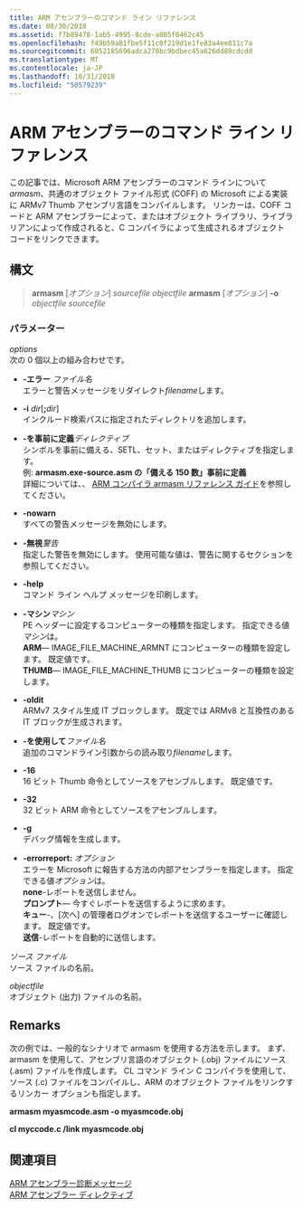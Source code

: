```yaml
---
title: ARM アセンブラーのコマンド ライン リファレンス
ms.date: 08/30/2018
ms.assetid: f7b89478-1ab5-4995-8cde-a805f0462c45
ms.openlocfilehash: f49b59a81fbe5f11c0f219d1e1fe83a4ee811c7a
ms.sourcegitcommit: 6052185696adca270bc9bdbec45a626dd89cdcdd
ms.translationtype: MT
ms.contentlocale: ja-JP
ms.lasthandoff: 10/31/2018
ms.locfileid: "50579239"
---
```

# <a name="arm-assembler-command-line-reference"></a>ARM アセンブラーのコマンド ライン リファレンス

この記事では、Microsoft ARM アセンブラーのコマンド ラインについて*armasm*、共通のオブジェクト ファイル形式 (COFF) の Microsoft による実装に ARMv7 Thumb アセンブリ言語をコンパイルします。 リンカーは、COFF コードと ARM アセンブラーによって、またはオブジェクト ライブラリ、ライブラリアンによって作成されると、C コンパイラによって生成されるオブジェクト コードをリンクできます。

## <a name="syntax"></a>構文

> **armasm** [*オプション*] *sourcefile* *objectfile*
> **armasm** [*オプション*] **-o** *objectfile* *sourcefile*

### <a name="parameters"></a>パラメーター

*options*<br/>
次の 0 個以上の組み合わせです。

- **-エラー** *ファイル名*<br/>
   エラーと警告メッセージをリダイレクト*filename*します。

- **-i** *dir*[**;**<em>dir</em>]<br/>
   インクルード検索パスに指定されたディレクトリを追加します。

- **-を事前に定義***ディレクティブ*<br/>
   シンボルを事前に備える、SETL、セット、またはディレクティブを指定します。<br/>
   例: **armasm.exe-source.asm の「備える 150 数」事前に定義**<br/>
   詳細については、、 [ARM コンパイラ armasm リファレンス ガイド](http://infocenter.arm.com/help/topic/com.arm.doc.dui0802b/index.html)を参照してください。

- **-nowarn**<br/>
   すべての警告メッセージを無効にします。

- **-無視***警告*<br/>
   指定した警告を無効にします。 使用可能な値は、警告に関するセクションを参照してください。

- **-help**<br/>
   コマンド ライン ヘルプ メッセージを印刷します。

- **-マシン***マシン*<br/>
   PE ヘッダーに設定するコンピューターの種類を指定します。  指定できる値*マシン*は。<br/>
   **ARM**— IMAGE_FILE_MACHINE_ARMNT にコンピューターの種類を設定します。 既定値です。<br/>
   **THUMB**— IMAGE_FILE_MACHINE_THUMB にコンピューターの種類を設定します。

- **-oldit**<br/>
   ARMv7 スタイル生成 IT ブロックします。  既定では ARMv8 と互換性のある IT ブロックが生成されます。

- **-を使用して***ファイル名*<br/>
   追加のコマンドライン引数からの読み取り*filename*します。

- **-16**<br/>
   16 ビット Thumb 命令としてソースをアセンブルします。  既定値です。

- **-32**<br/>
   32 ビット ARM 命令としてソースをアセンブルします。

- **-g**<br/>
   デバッグ情報を生成します。

- **-errorreport:** *オプション*<br/>
   エラーを Microsoft に報告する方法の内部アセンブラーを指定します。  指定できる値*オプション*は。<br/>
   **none**-レポートを送信しません。<br/>
   **プロンプト**— 今すぐレポートを送信するように求めます。<br/>
   **キュー**-、[次へ] の管理者ログオンでレポートを送信するユーザーに確認します。 既定値です。<br/>
   **送信**-レポートを自動的に送信します。

*ソース ファイル*<br/>
ソース ファイルの名前。

*objectfile*<br/>
オブジェクト (出力) ファイルの名前。

## <a name="remarks"></a>Remarks

次の例では、一般的なシナリオで armasm を使用する方法を示します。 まず、armasm を使用して、アセンブリ言語のオブジェクト (.obj) ファイルにソース (.asm) ファイルを作成します。 CL コマンド ライン C コンパイラを使用して、ソース (.c) ファイルをコンパイルし、ARM のオブジェクト ファイルをリンクするリンカー オプションも指定します。

**armasm myasmcode.asm -o myasmcode.obj**

**cl myccode.c /link myasmcode.obj**

## <a name="see-also"></a>関連項目

[ARM アセンブラー診断メッセージ](../../assembler/arm/arm-assembler-diagnostic-messages.md)<br/>
[ARM アセンブラー ディレクティブ](../../assembler/arm/arm-assembler-directives.md)<br/>
